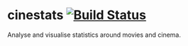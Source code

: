 # cinestats [![Build Status](https://travis-ci.org/lkluft/cinestats.svg?branch=master)](https://travis-ci.org/lkluft/cinestats)
Analyse and visualise statistics around movies and cinema.
